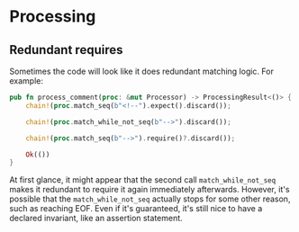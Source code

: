# Processing

## Redundant requires

Sometimes the code will look like it does redundant matching logic. For example:

```rust
pub fn process_comment(proc: &mut Processor) -> ProcessingResult<()> {
    chain!(proc.match_seq(b"<!--").expect().discard());

    chain!(proc.match_while_not_seq(b"-->").discard());

    chain!(proc.match_seq(b"-->").require()?.discard());

    Ok(())
}
```

At first glance, it might appear that the second call `match_while_not_seq` makes it redundant to require it again immediately afterwards. However, it's possible that the `match_while_not_seq` actually stops for some other reason, such as reaching EOF. Even if it's guaranteed, it's still nice to have a declared invariant, like an assertion statement.
